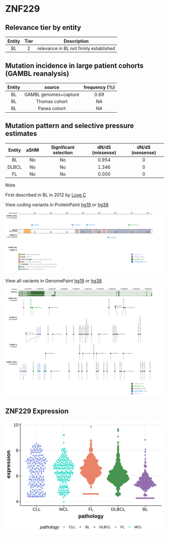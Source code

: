 # ZNF229

## Relevance tier by entity

|Entity|Tier|Description                           |
|:------:|:----:|--------------------------------------|
|BL    |2   |relevance in BL not firmly established|

## Mutation incidence in large patient cohorts (GAMBL reanalysis)

|Entity|source               |frequency (%)|
|:------:|:---------------------:|:-------------:|
|BL    |GAMBL genomes+capture|0.69         |
|BL    |Thomas cohort        |  NA         |
|BL    |Panea cohort         |  NA         |

## Mutation pattern and selective pressure estimates

|Entity|aSHM|Significant selection|dN/dS (missense)|dN/dS (nonsense)|
|:------:|:----:|:---------------------:|:----------------:|:----------------:|
|BL    |No  |No                   |0.954           |0               |
|DLBCL |No  |No                   |1.346           |0               |
|FL    |No  |No                   |0.000           |0               |


> [!NOTE]
> First described in BL in 2012 by [Love C](https://pubmed.ncbi.nlm.nih.gov/23143597)


View coding variants in ProteinPaint [hg19](https://morinlab.github.io/LLMPP/GAMBL/ZNF229_protein.html)  or [hg38](https://morinlab.github.io/LLMPP/GAMBL/ZNF229_protein_hg38.html)

![image](images/proteinpaint/ZNF229_NM_014518.svg)

View all variants in GenomePaint [hg19](https://morinlab.github.io/LLMPP/GAMBL/ZNF229.html)  or [hg38](https://morinlab.github.io/LLMPP/GAMBL/ZNF229_hg38.html)

![image](images/proteinpaint/ZNF229.svg)
## ZNF229 Expression
![image](images/gene_expression/ZNF229_by_pathology.svg)
<!-- ORIGIN: loveGeneticLandscapeMutations2012 -->
